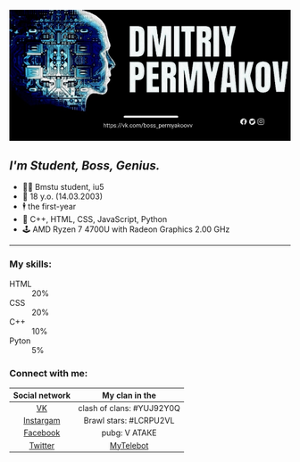![2](гит.jpg)
## *I'm Student, Boss, Genius.*

- 👨‍💻 Bmstu student, iu5
- 🤵 18 y.o. (14.03.2003)
- 🕴 the first-year 
- 🔬 С++, HTML, CSS, JavaScript, Python
- 🕹 AMD Ryzen 7 4700U with Radeon Graphics 2.00 GHz
---
<div class="skills">
  <h3>My skills:</h3>
  <dl class="skills-list">
    <dt class="skill-html">HTML</dt>
    <dd class="level"><div style="width: 20%;">20%</div></dd>   
    <dt class="skill-css">CSS</dt>
    <dd class="level"><div style="width: 20%;">20%</div></dd>
    <dt class="skill-c++">C++</dt>
    <dd class="level"><div style="width: 10%;">10%</div></dd>
    <dt class="skill-c++">Pyton </dt>
    <dd class="level"><div style="width: 5%;">5%</div></dd>
  </dl>
</div>

### Connect with me:

| Social network | My clan in the | 
|:-------:|:---:|
|[VK](https://vk.com/boss_permyakoovv)| clash of clans: #YUJ92Y0Q    |
|[Instargam](https://www.instagram.com/permyakoovv/)|Brawl stars: #LCRPU2VL  
|[Facebook](https://www.facebook.com/profile.php?id=100021715921839) | pubg: V АТАКЕ|
|[Twitter](https://twitter.com/Iw7j0jNeuWDUqHl?t=odDCZphkmZ1jTlXyDMDN2g&s=09) |[MyTelebot](https://t.me/Di_rom_pa_bot)| 
